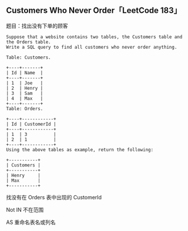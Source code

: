 ## Customers Who Never Order「LeetCode 183」

题目：找出没有下单的顾客

```
Suppose that a website contains two tables, the Customers table and the Orders table.
Write a SQL query to find all customers who never order anything.

Table: Customers.

+----+-------+
| Id | Name  |
+----+-------+
| 1  | Joe   |
| 2  | Henry |
| 3  | Sam   |
| 4  | Max   |
+----+-------+
Table: Orders.

+----+------------+
| Id | CustomerId |
+----+------------+
| 1  | 3          |
| 2  | 1          |
+----+------------+
Using the above tables as example, return the following:

+-----------+
| Customers |
+-----------+
| Henry     |
| Max       |
+-----------+
```

找没有在 Orders 表中出现的 CustomerId

Not IN 不在范围

AS 重命名表名或列名
